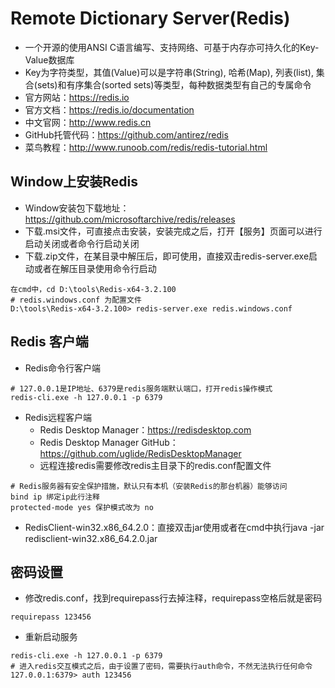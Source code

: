 # Remote Dictionary Server(Redis)
* 一个开源的使用ANSI C语言编写、支持网络、可基于内存亦可持久化的Key-Value数据库
* Key为字符类型，其值(Value)可以是字符串(String), 哈希(Map), 列表(list), 集合(sets)和有序集合(sorted sets)等类型，每种数据类型有自己的专属命令
* 官方网站：https://redis.io
* 官方文档：https://redis.io/documentation
* 中文官网：http://www.redis.cn
* GitHub托管代码：https://github.com/antirez/redis
* 菜鸟教程：http://www.runoob.com/redis/redis-tutorial.html

## Window上安装Redis
* Window安装包下载地址：https://github.com/microsoftarchive/redis/releases
* 下载.msi文件，可直接点击安装，安装完成之后，打开【服务】页面可以进行启动关闭或者命令行启动关闭
* 下载.zip文件，在某目录中解压后，即可使用，直接双击redis-server.exe启动或者在解压目录使用命令行启动
```
在cmd中，cd D:\tools\Redis-x64-3.2.100
# redis.windows.conf 为配置文件
D:\tools\Redis-x64-3.2.100> redis-server.exe redis.windows.conf
```

## Redis 客户端
* Redis命令行客户端
```
# 127.0.0.1是IP地址、6379是redis服务端默认端口，打开redis操作模式
redis-cli.exe -h 127.0.0.1 -p 6379
```
* Redis远程客户端
    * Redis Desktop Manager：https://redisdesktop.com
    * Redis Desktop Manager GitHub：https://github.com/uglide/RedisDesktopManager
    * 远程连接redis需要修改redis主目录下的redis.conf配置文件
```
# Redis服务器有安全保护措施，默认只有本机（安装Redis的那台机器）能够访问
bind ip 绑定ip此行注释
protected-mode yes 保护模式改为 no
```
* RedisClient-win32.x86_64.2.0：直接双击jar使用或者在cmd中执行java -jar redisclient-win32.x86_64.2.0.jar
 
## 密码设置
* 修改redis.conf，找到requirepass行去掉注释，requirepass空格后就是密码
```
requirepass 123456 
```
* 重新启动服务
```
redis-cli.exe -h 127.0.0.1 -p 6379
# 进入redis交互模式之后，由于设置了密码，需要执行auth命令，不然无法执行任何命令
127.0.0.1:6379> auth 123456
```
